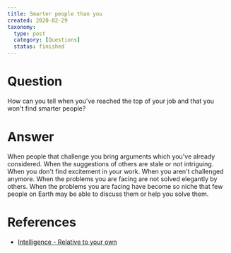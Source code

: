 ```yaml
---
title: Smarter people than you
created: 2020-02-29
taxonomy:
  type: post
  category: [Questions]
  status: finished
---
```


# Question
How can you tell when you've reached the top of your job and that you won't find smarter people?

# Answer
When people that challenge you bring arguments which you've already considered. When the suggestions of others are stale or not intriguing. When you don't find excitement in your work. When you aren't challenged anymore. When the problems you are facing are not solved elegantly by others. When the problems you are facing have become so niche that few people on Earth may be able to discuss them or help you solve them.

# References
* [Intelligence - Relative to your own](../../../../agi/intelligence#relative-to-your-own)
